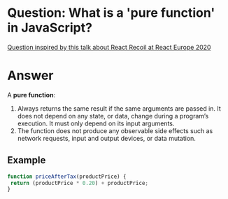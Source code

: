 <h1>Question: What is a 'pure function' in JavaScript?</h1>
<a href="https://youtu.be/fb3cOMFkEzs">Question inspired by this talk about React Recoil at React Europe 2020</a>

<h1>Answer</h1>
<p>A <b>pure function</b>:</p>
<ol>
  <li>Always returns the same result if the same arguments are passed in. It does not depend on any state, or data, change during a program’s execution. It must only depend on its input arguments.
  <li>The function does not produce any observable side effects such as network requests, input and output devices, or data mutation.
</ol>

<h2>Example</h2>

```javascript
function priceAfterTax(productPrice) {
 return (productPrice * 0.20) + productPrice;
}
```

